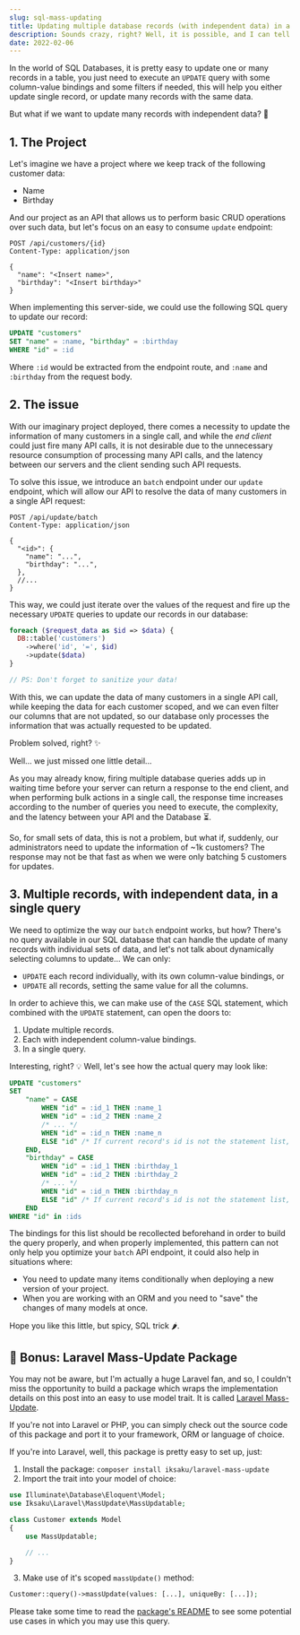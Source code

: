 ```yaml
---
slug: sql-mass-updating
title: Updating multiple database records (with independent data) in a single query
description: Sounds crazy, right? Well, it is possible, and I can tell you how 😉
date: 2022-02-06
---
```


In the world of SQL Databases, it is pretty easy to update one or many records
in a table, you just need to execute an `UPDATE` query with some column-value
bindings and some filters if needed, this will help you either update single
record, or update many records with the same data.

But what if we want to update many records with independent data? 🤔

## 1. The Project

Let's imagine we have a project where we keep track of the following customer
data:

- Name
- Birthday

And our project as an API that allows us to perform basic CRUD operations over
such data, but let's focus on an easy to consume `update` endpoint:

```http
POST /api/customers/{id}
Content-Type: application/json

{
  "name": "<Insert name>",
  "birthday": "<Insert birthday>"
}
```

When implementing this server-side, we could use the following SQL query to
update our record:

```sql
UPDATE "customers"
SET "name" = :name, "birthday" = :birthday
WHERE "id" = :id
```

Where `:id` would be extracted from the endpoint route, and `:name` and
`:birthday` from the request body.

## 2. The issue

With our imaginary project deployed, there comes a necessity to update the
information of many customers in a single call, and while the _end
client_ could just fire many API calls, it is not desirable due to the
unnecessary resource consumption of processing many API calls, and the latency
between our servers and the client sending such API requests.

To solve this issue, we introduce an `batch` endpoint under our `update`
endpoint, which will allow our API to resolve the data of many customers in a
single API request:

```http
POST /api/update/batch
Content-Type: application/json

{
  "<id>": {
    "name": "...",
    "birthday": "...",
  },
  //...
}
```

This way, we could just iterate over the values of the request and fire up the
necessary `UPDATE` queries to update our records in our database:

```php
foreach ($request_data as $id => $data) {
  DB::table('customers')
    ->where('id', '=', $id)
    ->update($data)
}

// PS: Don't forget to sanitize your data!
```

With this, we can update the data of many customers in a single API call, while
keeping the data for each customer scoped, and we can even filter our columns
that are not updated, so our database only processes the information that was
actually requested to be updated.

Problem solved, right? ✨

Well... we just missed one little detail...

As you may already know, firing multiple database queries adds up in waiting
time before your server can return a response to the end client, and when
performing bulk actions in a single call, the response time increases according
to the number of queries you need to execute, the complexity, and the latency
between your API and the Database ⏳.

So, for small sets of data, this is not a problem, but what if, suddenly, our
administrators need to update the information of ~1k customers? The response may
not be that fast as when we were only batching 5 customers for updates.

## 3. Multiple records, with independent data, in a single query

We need to optimize the way our `batch` endpoint works, but how? There's no
query available in our SQL database that can handle the update of many records
with individual sets of data, and let's not talk about dynamically selecting
columns to update... We can only:

- `UPDATE` each record individually, with its own column-value bindings, or
- `UPDATE` all records, setting the same value for all the columns.

In order to achieve this, we can make use of the `CASE` SQL statement, which
combined with the `UPDATE` statement, can open the doors to:

1. Update multiple records.
2. Each with independent column-value bindings.
3. In a single query.

Interesting, right? 💡 Well, let's see how the actual query may look like:

```sql
UPDATE "customers"
SET
    "name" = CASE
        WHEN "id" = :id_1 THEN :name_1
        WHEN "id" = :id_2 THEN :name_2
        /* ... */
        WHEN "id" = :id_n THEN :name_n
        ELSE "id" /* If current record's id is not the statement list, then fallback to it's own value */
    END,
    "birthday" = CASE
        WHEN "id" = :id_1 THEN :birthday_1
        WHEN "id" = :id_2 THEN :birthday_2
        /* ... */
        WHEN "id" = :id_n THEN :birthday_n
        ELSE "id" /* If current record's id is not the statement list, then fallback to it's own value */
    END
WHERE "id" in :ids
```

The bindings for this list should be recollected beforehand in order to build
the query properly, and when properly implemented, this pattern can not only
help you optimize your `batch` API endpoint, it could also help in situations
where:

- You need to update many items conditionally when deploying a new version of
  your project.
- When you are working with an ORM and you need to "save" the changes of many
  models at once.

Hope you like this little, but spicy, SQL trick 🌶.

## 🎁 Bonus: Laravel Mass-Update Package

You may not be aware, but I'm actually a huge Laravel fan, and so, I couldn't
miss the opportunity to build a package which wraps the implementation details
on this post into an easy to use model trait. It is called
[Laravel Mass-Update](https://github.com/iksaku/laravel-mass-update).

If you're not into Laravel or PHP, you can simply check out the source code of
this package and port it to your framework, ORM or language of choice.

If you're into Laravel, well, this package is pretty easy to set up, just:

1. Install the package: `composer install iksaku/laravel-mass-update`
2. Import the trait into your model of choice:

```php
use Illuminate\Database\Eloquent\Model;
use Iksaku\Laravel\MassUpdate\MassUpdatable;

class Customer extends Model
{
    use MassUpdatable;

    // ...
}
```

3. Make use of it's scoped `massUpdate()` method:

```php
Customer::query()->massUpdate(values: [...], uniqueBy: [...]);
```

Please take some time to read the
[package's README](https://github.com/iksaku/laravel-mass-update#readme) to see
some potential use cases in which you may use this query.
